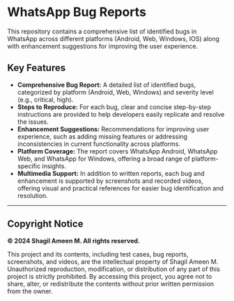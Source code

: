 # WhatsApp Bug Reports

This repository contains a comprehensive list of identified bugs in WhatsApp across different platforms (Android, Web, Windows, IOS) along with enhancement suggestions for improving the user experience.

## Key Features

- **Comprehensive Bug Report:** A detailed list of identified bugs, categorized by platform (Android, Web, Windows) and severity level (e.g., critical, high).
- **Steps to Reproduce:** For each bug, clear and concise step-by-step instructions are provided to help developers easily replicate and resolve the issues.
- **Enhancement Suggestions:** Recommendations for improving user experience, such as adding missing features or addressing inconsistencies in current functionality across platforms.
- **Platform Coverage:** The report covers WhatsApp Android, WhatsApp Web, and WhatsApp for Windows, offering a broad range of platform-specific insights.
- **Multimedia Support:** In addition to written reports, each bug and enhancement is supported by screenshots and recorded videos, offering visual and practical references for easier bug identification and resolution.

---

## Copyright Notice

**© 2024 Shagil Ameen M. All rights reserved.**

This project and its contents, including test cases, bug reports, screenshots, and videos, are the intellectual property of Shagil Ameen M. Unauthorized reproduction, modification, or distribution of any part of this project is strictly prohibited. By accessing this project, you agree not to share, alter, or redistribute the contents without prior written permission from the owner.
